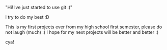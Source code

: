 "Hi! Ive just started to use git :)"

I try to do my best :D

This is my first projects ever from my high school first semester, please do not laugh (much) :)
I hope for my next projects will be better and better :) 

cya!
